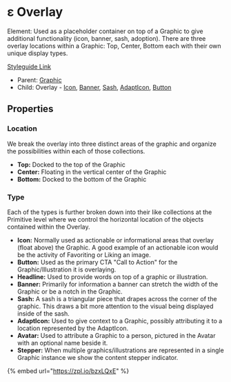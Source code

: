 # ε Overlay

Element: Used as a placeholder container on top of a Graphic to give additional functionality (icon, banner, sash, adoption). There are three overlay locations within a Graphic: Top, Center, Bottom each with their own unique display types.

[Styleguide Link](./)

* Parent: [Graphic](../)
* Child: Overlay - [Icon](ol-icon.md), [Banner](ol-banner.md), [Sash](ol-sash.md), [AdaptIcon](ol-adapticon.md), [Button](ol-button.md)

## Properties

### Location

We break the overlay into three distinct areas of the graphic and organize the possibilities within each of those collections.

* **Top:** Docked to the top of the Graphic
* **Center:** Floating in the vertical center of the Graphic
* **Bottom:** Docked to the bottom of the Graphic

### Type

Each of the types is further broken down into their like collections at the Primitive level where we control the horizontal location of the objects contained within the Overlay.

* **Icon:** Normally used as actionable or informational areas that overlay (float above) the Graphic. A good example of an actionable icon would be the activity of Favoriting or Liking an image.
* **Button:** Used as the primary CTA "Call to Action" for the Graphic/Illustration it is overlaying.
* **Headline:** Used to provide words on top of a graphic or illustration.
* **Banner:** Primarily for information a banner can stretch the width of the Graphic or be a notch in the Graphic.
* **Sash:** A sash is a triangular piece that drapes across the corner of the graphic. This draws a bit more attention to the visual being displayed inside of the sash.
* **AdaptIcon:** Used to give context to a Graphic, possibly attributing it to a location represented by the AdaptIcon.
* **Avatar:** Used to attribute a Graphic to a person, pictured in the Avatar with an optional name beside it.
* **Stepper:** When multiple graphics/illustrations are represented in a single Graphic instance we show the content stepper indicator.

{% embed url="https://zpl.io/bzxLQxE" %}
